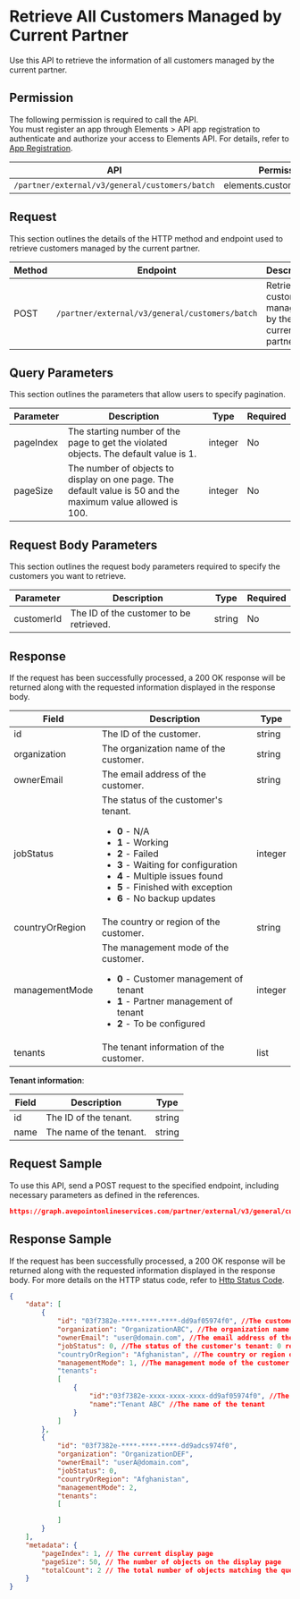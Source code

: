 # Retrieve All Customers Managed by Current Partner

Use this API to retrieve the information of all customers managed by the current partner.

 ## Permission

The following permission is required to call the API.  
You must register an app through Elements > API app registration to authenticate and authorize your access to Elements API. For details, refer to [App Registration](../../../elements/register-app.md).

| API | Permission  |
|-----------|--------|
| `/partner/external/v3/general/customers/batch`|elements.customers.read.all|  

## Request

This section outlines the details of the HTTP method and endpoint used to retrieve customers managed by the current partner.

| Method | Endpoint | Description |
|-----------|--------|------------|
| POST | `/partner/external/v3/general/customers/batch` | Retrieve customers managed by the current partner.|
 

## Query Parameters

This section outlines the parameters that allow users to specify pagination.

| Parameter | Description | Type | Required |
| --- | --- | --- | --- |
| pageIndex | The starting number of the page to get the violated objects. The default value is 1. | integer | No |
| pageSize | The number of objects to display on one page. The default value is 50 and the maximum value allowed is 100. | integer | No |

## Request Body Parameters

This section outlines the request body parameters required to specify the customers you want to retrieve.

| Parameter | Description | Type | Required |
| --- | --- | --- | --- |
| customerId | The ID of the customer to be retrieved. | string | No |

## Response

If the request has been successfully processed, a 200 OK response will be returned along with the requested information displayed in the response body.

| Field | Description | Type |
| --- | --- | --- |
| id               | The ID of the customer.                 | string |
| organization     | The organization name of the customer.       | string |
| ownerEmail       | The email address of the customer.      | string |
| jobStatus        | The status of the customer's tenant.<ul><li>**0** - N/A</li><li>**1** - Working</li><li>**2** - Failed</li><li>**3** - Waiting for configuration</li><li>**4** - Multiple issues found</li><li>**5** - Finished with exception</li><li>**6** - No backup updates</li></ul>                                                     | integer |
| countryOrRegion  | The country or region of the customer.            | string |
| managementMode   | The management mode of the customer.<ul><li>**0** - Customer management of tenant</li><li>**1** - Partner management of tenant</li><li>**2** - To be configured</li></ul>        | integer    |
| tenants          | The tenant information of the customer.               | list |

**Tenant information**:

| Field | Description | Type |
| --- | --- | --- |
| id               | The ID of the tenant.                 | string |
| name             | The name of the tenant.               | string |

## Request Sample
To use this API, send a POST request to the specified endpoint, including necessary parameters as defined in the references.
```json
https://graph.avepointonlineservices.com/partner/external/v3/general/customers/batch
```
 
## Response Sample
If the request has been successfully processed, a 200 OK response will be returned along with the requested information displayed in the response body.
For more details on the HTTP status code, refer to [Http Status Code](../../Use-AvePoint-Graph-API.md#http-status-code).
```json
{
    "data": [
        {
            "id": "03f7382e-****-****-****-dd9af05974f0", //The customer ID
            "organization": "OrganizationABC", //The organization name of the customer
            "ownerEmail": "user@domain.com", //The email address of the customer
            "jobStatus": 0, //The status of the customer's tenant: 0 represents N/A
            "countryOrRegion": "Afghanistan", //The country or region of the customer
            "managementMode": 1, //The management mode of the customer: 1 represents the partner management mode of tenant.
            "tenants":
            [
                {
                    "id":"03f7382e-xxxx-xxxx-xxxx-dd9af05974f0", //The ID of the tenant
                    "name":"Tenant ABC" //The name of the tenant
                }
            ]
        },
        {
            "id": "03f7382e-****-****-****-dd9adcs974f0",
            "organization": "OrganizationDEF",
            "ownerEmail": "userA@domain.com",
            "jobStatus": 0,
            "countryOrRegion": "Afghanistan",
            "managementMode": 2,
            "tenants":
            [

            ]
        }
    ],
    "metadata": {
        "pageIndex": 1, // The current display page
        "pageSize": 50, // The number of objects on the display page
        "totalCount": 2 // The total number of objects matching the query parameters
    }
}
```